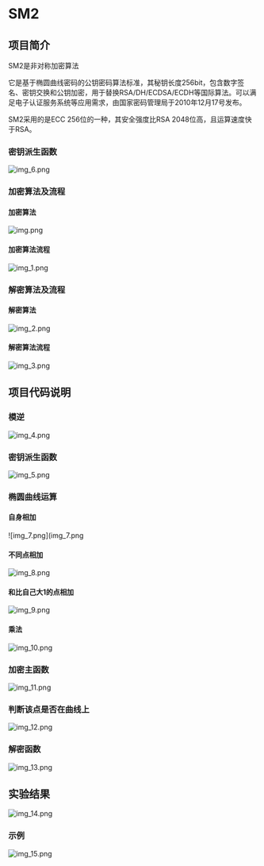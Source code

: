 # SM2
## 项目简介
SM2是非对称加密算法

它是基于椭圆曲线密码的公钥密码算法标准，其秘钥长度256bit，包含数字签名、密钥交换和公钥加密，用于替换RSA/DH/ECDSA/ECDH等国际算法。可以满足电子认证服务系统等应用需求，由国家密码管理局于2010年12月17号发布。

SM2采用的是ECC 256位的一种，其安全强度比RSA 2048位高，且运算速度快于RSA。
### 密钥派生函数
![img_6.png](img_6.png)
### 加密算法及流程
#### 加密算法
![img.png](img.png)
#### 加密算法流程
![img_1.png](img_1.png)
### 解密算法及流程
#### 解密算法
![img_2.png](img_2.png)
#### 解密算法流程
![img_3.png](img_3.png)
## 项目代码说明
### 模逆
![img_4.png](img_4.png)
### 密钥派生函数
![img_5.png](img_5.png)
### 椭圆曲线运算
#### 自身相加
![img_7.png](img_7.png
#### 不同点相加
![img_8.png](img_8.png)
#### 和比自己大1的点相加
![img_9.png](img_9.png)
#### 乘法
![img_10.png](img_10.png)
### 加密主函数
![img_11.png](img_11.png)
### 判断该点是否在曲线上
![img_12.png](img_12.png)
### 解密函数
![img_13.png](img_13.png)
## 实验结果
![img_14.png](img_14.png)
### 示例
![img_15.png](img_15.png)

